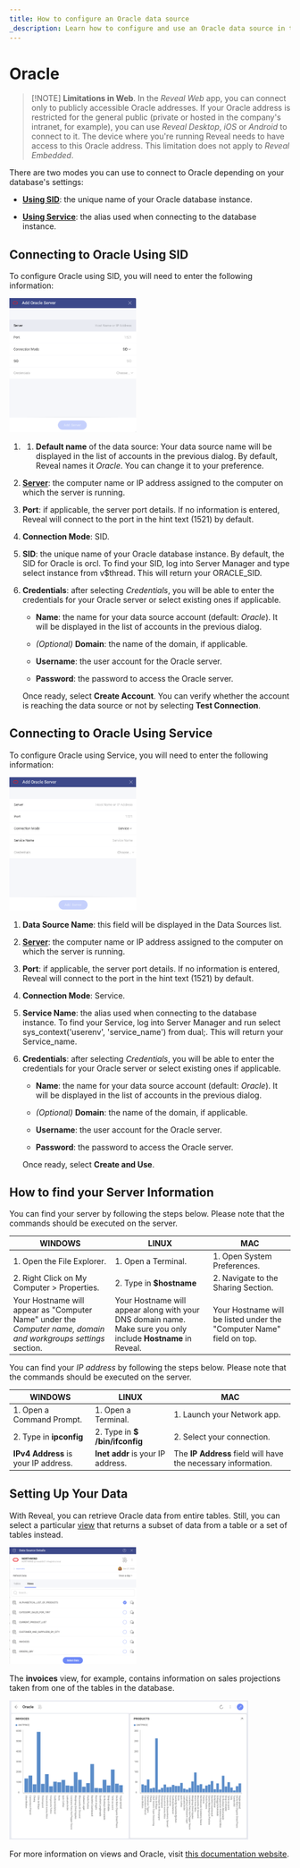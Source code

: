 ```yaml
---
title: How to configure an Oracle data source
_description: Learn how to configure and use an Oracle data source in two modes.
---
```


# Oracle

>[!NOTE] **Limitations in Web**. In the *Reveal Web* app, you can connect only to publicly accessible Oracle addresses. If your Oracle address is restricted for the general public (private or hosted in the company's intranet, for example), you can use *Reveal Desktop*, *iOS* or *Android* to connect to it. The device where you're running Reveal needs to have access to this Oracle address. This limitation does not apply to *Reveal Embedded*.

There are two modes you can use to connect to Oracle depending on your
database's settings:

  - [**Using SID**](#using-sid): the unique name of your Oracle database
    instance.

  - [**Using Service**](#using-service): the alias used when connecting
    to the database instance.

<a name='using-sid'></a>
## Connecting to Oracle Using SID

To configure Oracle using SID, you will need to enter the following
information:

<img src="images/enter-oracle-details-sid.png" alt="Configure Oracle SID mode details" class="responsive-img" width="45%"/>

1. 1.  **Default name** of the data source: Your data source name will be displayed in the list of accounts in the previous dialog. By default, Reveal names it *Oracle*. You can change it to your preference.


1.  [**Server**](#how-to-find-server): the computer name or IP address
    assigned to the computer on which the server is running.

2.  **Port**: if applicable, the server port details. If no information
    is entered, Reveal will connect to the port in the hint text (1521)
    by default.

3.  **Connection Mode**: SID.

4.  **SID**: the unique name of your Oracle database instance. By
    default, the SID for Oracle is orcl. To find your SID, log into
    Server Manager and type select instance from v$thread. This will
    return your ORACLE\_SID.

5.  **Credentials**: after selecting *Credentials*, you will be able to
    enter the credentials for your Oracle server or select existing ones
    if applicable.

     - **Name**: the name for your data source account (default: _Oracle_). It will be
        displayed in the list of accounts in the previous dialog.

      - *(Optional)* **Domain**: the name of the domain, if applicable.

      - **Username**: the user account for the Oracle server.

      - **Password**: the password to access the Oracle server.

    Once ready, select **Create Account**. You can verify whether the
    account is reaching the data source or not by selecting **Test
    Connection**.

<a name='using-service'></a>
## Connecting to Oracle Using Service

To configure Oracle using Service, you will need to enter the following
information:

<img src="images/add-oracle-server-dialog-service-connection.png" alt="Configure Oracle Service mode details" class="responsive-img" width="45%"/>

1.  **Data Source Name**: this field will be displayed in the Data
    Sources list.

2.  [**Server**](#how-to-find-server): the computer name or IP address
    assigned to the computer on which the server is running.

3.  **Port**: if applicable, the server port details. If no information
    is entered, Reveal will connect to the port in the hint text (1521)
    by default.

4.  **Connection Mode**: Service.

5.  **Service Name**: the alias used when connecting to the database
    instance. To find your Service, log into Server Manager and run
    select sys\_context('userenv', 'service\_name') from dual;. This
    will return your Service\_name.

6.  **Credentials**: after selecting *Credentials*, you will be able to
    enter the credentials for your Oracle server or select existing ones
    if applicable.

      - **Name**: the name for your data source account (default: _Oracle_). It will be
        displayed in the list of accounts in the previous dialog.

      - *(Optional)* **Domain**: the name of the domain, if applicable.

      - **Username**: the user account for the Oracle server.

      - **Password**: the password to access the Oracle server.

    Once ready, select **Create and Use**.

<a name='how-to-find-server'></a>
## How to find your Server Information

You can find your server by following the steps below. Please note that
the commands should be executed on the server.

| WINDOWS                                                                                                         | LINUX                                                                                                         | MAC                                                                  |
| --------------------------------------------------------------------------------------------------------------- | ------------------------------------------------------------------------------------------------------------- | -------------------------------------------------------------------- |
| 1\. Open the File Explorer.                                                                                     | 1\. Open a Terminal.                                                                                          | 1\. Open System Preferences.                                         |
| 2\. Right Click on My Computer \> Properties.                                                                   | 2\. Type in **$hostname**                                                                                     | 2\. Navigate to the Sharing Section.                                 |
| Your Hostname will appear as "Computer Name" under the *Computer name, domain and workgroups settings* section. | Your Hostname will appear along with your DNS domain name. Make sure you only include **Hostname** in Reveal. | Your Hostname will be listed under the "Computer Name" field on top. |

You can find your *IP address* by following the steps below. Please note
that the commands should be executed on the server.

| WINDOWS                              | LINUX                             | MAC                                                           |
| ------------------------------------ | --------------------------------- | ------------------------------------------------------------- |
| 1. Open a Command Prompt.            | 1. Open a Terminal.               | 1. Launch your Network app.                                   |
| 2. Type in **ipconfig**              | 2. Type in **$ /bin/ifconfig**    | 2. Select your connection.                                    |
| **IPv4 Address** is your IP address. | **Inet addr** is your IP address. | The **IP Address** field will have the necessary information. |

## Setting Up Your Data

With Reveal, you can retrieve Oracle data from entire tables. Still, you
can select a particular
[view](https://docs.oracle.com/cd/B19306_01/server.102/b14220/objects.htm#i440066)
that returns a subset of data from a table or a set of tables instead.

<img src="images/oracle-views.png" alt="Oracle views dialog" class="responsive-img" width="45%"/>

The **invoices** view, for example, contains information on sales
projections taken from one of the tables in the database.

<img src="images/oracle-dashboard-example.png" alt="A dashboard sample using Oracle view data" class="responsive-img" width="85%"/>

For more information on views and Oracle, visit [this documentation website](https://docs.oracle.com/cd/B19306_01/server.102/b14220/objects.htm#i440066).
